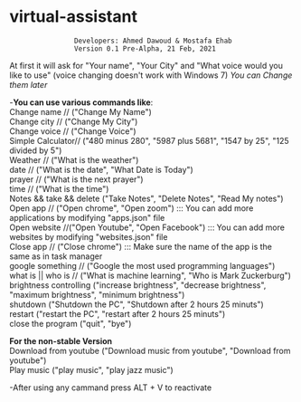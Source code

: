# virtual-assistant

                    Developers: Ahmed Dawoud & Mostafa Ehab
                    Version 0.1 Pre-Alpha, 21 Feb, 2021

At first it will ask for "Your name", "Your City" and "What voice would you like to use" (voice changing doesn't work with Windows 7)
_You can Change them later_

-**You can use various commands like**:  
Change name // ("Change My Name")  
Change city // ("Change My City")  
Change voice // ("Change Voice")  
Simple Calculator// ("480 minus 280", "5987 plus 5681", "1547 by 25", "125 divided by 5")  
Weather // ("What is the weather")  
date // ("What is the date", "What Date is Today")  
prayer // ("What is the next prayer")  
time // ("What is the time")  
Notes && take && delete ("Take Notes", "Delete Notes", "Read My notes")  
Open app // ("Open chrome", "Open zoom") ::: You can add more applications by modifying "apps.json" file  
Open website //("Open Youtube", "Open Facebook") ::: You can add more websites by modifying "websites.json" file  
Close app // ("Close chrome") ::: Make sure the name of the app is the same as in task manager  
google something // ("Google the most used programming languages")  
what is || who is // ("What is machine learning", "Who is Mark Zuckerburg")  
brightness controlling ("increase brightness", "decrease brightness", "maximum brightness", "minimum brightness")  
shutdown ("Shutdown the PC", "Shutdown after 2 hours 25 minuts")  
restart ("restart the PC", "restart after 2 hours 25 minuts")  
close the program ("quit", "bye")  
  
**For the non-stable Version**  
Download from youtube ("Download music from youtube", "Download from youtube")  
Play music ("play music", "play jazz music")  
  
-After using any cammand press ALT + V to reactivate  
